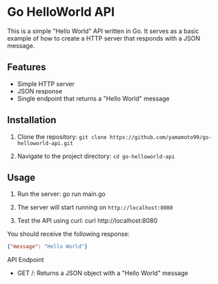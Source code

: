 # Go HelloWorld API

This is a simple "Hello World" API written in Go. It serves as a basic example of how to create a HTTP server that responds with a JSON message.

## Features

- Simple HTTP server
- JSON response
- Single endpoint that returns a "Hello World" message

## Installation

1. Clone the repository:
```git clone https://github.com/yamamoto99/go-helloworld-api.git```

2. Navigate to the project directory:
`cd go-helloworld-api`

## Usage

1. Run the server:
go run main.go

2. The server will start running on `http://localhost:8080`

3. Test the API using curl:
curl http://localhost:8080

You should receive the following response:
```json
{"message": "Hello World"}
```
API Endpoint

- GET /: Returns a JSON object with a "Hello World" message
